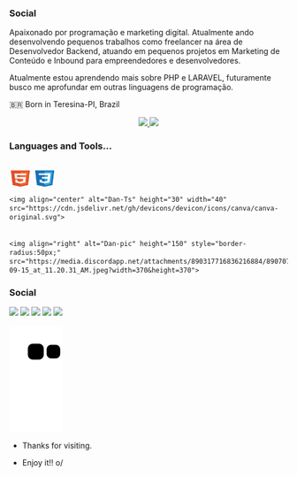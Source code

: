 ### Social

Apaixonado por programação e marketing digital. Atualmente ando desenvolvendo pequenos trabalhos como freelancer na área de Desenvolvedor Backend, atuando em pequenos projetos em Marketing de Conteúdo e Inbound para empreendedores e desenvolvedores.

Atualmente estou aprendendo mais sobre PHP e LARAVEL, futuramente busco me aprofundar em outras linguagens de programação.

🇧🇷 Born in Teresina-PI, Brazil

<div align="center">
  <a href="https://github.com/verasdan">
  <img height="160em" src="https://github-readme-stats.vercel.app/api?username=verasdan&show_icons=true&theme=dark&include_all_commits=true&count_private=true"/>
  <img height="160em" src="https://github-readme-stats.vercel.app/api/top-langs/?username=verasdan&layout=compact&langs_count=7&theme=dark"/></a>
</div>

### Languages and Tools...
<div style="display: inline_block"><br>
    <img align="center" alt="Dan-HTML" height="30" width="40" src="https://raw.githubusercontent.com/devicons/devicon/master/icons/html5/html5-original.svg">
    <img align="center" alt="Dan-CSS" height="30" width="40" src="https://raw.githubusercontent.com/devicons/devicon/master/icons/css3/css3-original.svg">


    
    <img align="center" alt="Dan-Ts" height="30" width="40" src="https://cdn.jsdelivr.net/gh/devicons/devicon/icons/canva/canva-original.svg">
    
    
    <img align="right" alt="Dan-pic" height="150" style="border-radius:50px;" src="https://media.discordapp.net/attachments/890317716836216884/890707974413221968/WhatsApp_Image_2021-09-15_at_11.20.31_AM.jpeg?width=370&height=370">
</div>

### Social

<a href="https://instagram.com/rafaballerini" target="_blank"><img src="https://img.shields.io/badge/-Instagram-%23E4405F?style=for-the-badge&logo=instagram&logoColor=white" target="_blank"></a>
<a href="https://www.twitch.tv/rafaballerinii" target="_blank"><img src="https://img.shields.io/badge/Twitch-9146FF?style=for-the-badge&logo=twitch&logoColor=white" target="_blank"></a>
<a href="https://discord.gg/pDbY76q8Qf" target="_blank"><img src="https://img.shields.io/badge/Discord-7289DA?style=for-the-badge&logo=discord&logoColor=white" target="_blank"></a> 
<a href = "mailto:contatorafaballerini@gmail.com"><img src="https://img.shields.io/badge/-Gmail-%23333?style=for-the-badge&logo=gmail&logoColor=white" target="_blank"></a>
<a href="https://www.linkedin.com/in/rafaella-ballerini-45875016a" target="_blank"><img src="https://img.shields.io/badge/-LinkedIn-%230077B5?style=for-the-badge&logo=linkedin&logoColor=white" target="_blank"></a> 
 
  ![Snake animation](https://github.com/rafaballerini/rafaballerini/blob/output/github-contribution-grid-snake.svg)




- Thanks for visiting. 
 
- Enjoy it!! o/

<!---
verasdan/verasdan is a ✨ special ✨ repository because its `README.md` (this file) appears on your GitHub profile.
You can click the Preview link to take a look at your changes.
--->
